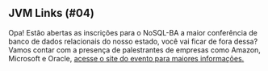 ## JVM Links (#04)

Opa! Estão abertas as inscrições para o NoSQL-BA a maior conferência de banco de dados relacionais do nosso estado, você vai ficar de fora dessa? Vamos contar com a presença de palestrantes de empresas como Amazon, Microsoft e Oracle, [acesse o site do evento para maiores informações.](http://www.nosqlba.org) 
